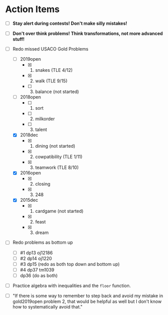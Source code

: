# Action Items

- [ ] **Stay alert during contests! Don't make silly mistakes!**
- [ ] **Don't over think problems! Think transformations, not more advanced stuff!**
- [ ] Redo missed USACO Gold Problems
    - [ ] 2019open
        - [x] 1. snakes (TLE 4/12)
        - [x] 2. walk (TLE 9/15)
        - [ ] 3. balance (not started)
    - [ ] 2018open
        - [ ] 1. sort
        - [ ] 2. milkorder
        - [ ] 3. talent
    - [x] 2018dec
        - [x] 1. dining (not started)
        - [x] 2. cowpatibility (TLE 1/11)
        - [x] 3. teamwork (TLE 8/10)
    - [x] 2016open
        - [x] 2. closing
        - [x] 3. 248
    - [x] 2015dec
        - [x] 1. cardgame (not started)
        - [x] 2. feast
        - [x] 3. dream
- [ ] Redo problems as bottom up
    - [ ] #1 dp13 oj12186
    - [ ] #2 dp14 oj1220
    - [ ] #3 dp15 (redo as both top down and bottom up)
    - [ ] #4 dp37 tm1039
    - [ ] dp36 (do as both)
- [ ] Practice algebra with inequalities and the `floor` function.
- [ ] "If there is some way to remember to step back and avoid my mistake in gold2019open problem 2, that would be helpful as well but I don't know how to systematically avoid that."

